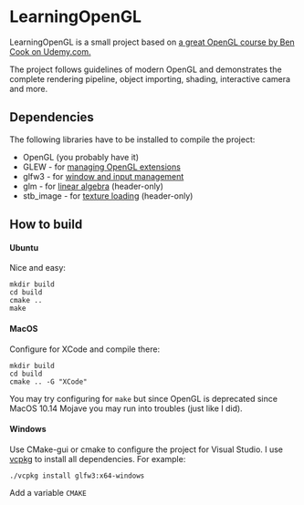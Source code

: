 # LearningOpenGL
LearningOpenGL is a small project based on [a great OpenGL course by Ben Cook on Udemy.com.](https://www.udemy.com/course/graphics-with-modern-opengl)

The project follows guidelines of modern OpenGL and demonstrates the complete rendering pipeline, object importing, shading, interactive camera and more.

## Dependencies
The following libraries have to be installed to compile the project:
* OpenGL (you probably have it)
* GLEW - for [managing OpenGL extensions](http://glew.sourceforge.net/)
* glfw3 - for [window and input management](https://www.glfw.org/)
* glm - for [linear algebra](https://glm.g-truc.net/0.9.9/index.html) (header-only)
* stb_image - for [texture loading](https://github.com/nothings/stb/blob/master/stb_image.h) (header-only)

## How to build

#### Ubuntu
Nice and easy:
```
mkdir build
cd build
cmake .. 
make
```
#### MacOS
Configure for XCode and compile there:
```
mkdir build
cd build
cmake .. -G "XCode"
```
You may try configuring for `make` but since OpenGL is deprecated since MacOS 10.14 Mojave you may run into troubles (just like I did).

#### Windows
Use CMake-gui or cmake to configure the project for Visual Studio. 
I use [vcpkg](https://github.com/microsoft/vcpkg) to install all dependencies. For example:
```
./vcpkg install glfw3:x64-windows
```
Add a variable `CMAKE`
